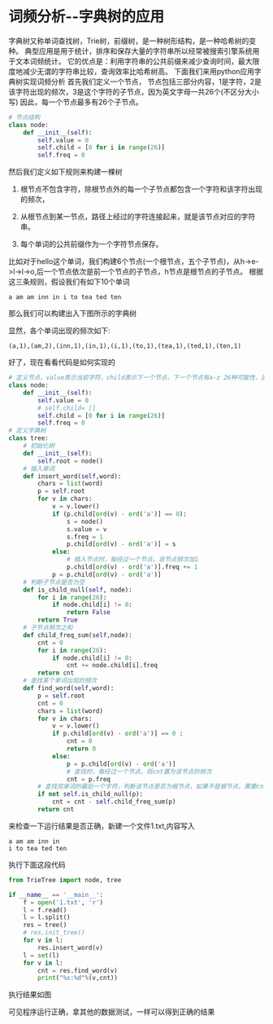 #   词频分析--字典树的应用

字典树又称单词查找树，Trie树，前缀树，是一种树形结构，是一种哈希树的变种。
典型应用是用于统计，排序和保存大量的字符串所以经常被搜索引擎系统用于文本词频统计。
它的优点是：利用字符串的公共前缀来减少查询时间，最大限度地减少无谓的字符串比较，查询效率比哈希树高。
下面我们来用python应用字典树实现词频分析
首先我们定义一个节点，
节点包括三部分内容，1是字符，2是该字符出现的频次，3是这个字符的子节点，因为英文字母一共26个(不区分大小写)
因此，每一个节点最多有26个子节点。
```python
# 节点结构
class node:
    def __init__(self):
        self.value = 0
        self.child = [0 for i in range(26)]
        self.freq = 0
```
然后我们定义如下规则来构建一棵树

1.  根节点不包含字符，除根节点外的每一个子节点都包含一个字符和该字符出现的频次，

2.  从根节点到某一节点，路径上经过的字符连接起来，就是该节点对应的字符串。

3.  每个单词的公共前缀作为一个字符节点保存。

比如对于hello这个单词，我们构建6个节点(一个根节点，五个子节点)，从h->e->l->l->o,后一个节点依次是前一个节点的子节点，h节点是根节点的子节点。
根据这三条规则，假设我们有如下10个单词
```
a am am inn in i to tea ted ten 
```
那么我们可以构建出入下图所示的字典树

显然，各个单词出现的频次如下:
```
(a,1),(am,2),(inn,1),(in,1),(i,1),(to,1),(tea,1),(ted,1),(ten,1)
```
好了，现在看看代码是如何实现的
```python
# 定义节点，value表示当前字符，child表示下一个节点，下一个节点有a-z 26种可能性，因此建立一个26个元素的列表，freq表示出现的频次
class node:
    def __init__(self):
        self.value = 0
        # self.child= []
        self.child = [0 for i in range(26)]
        self.freq = 0
# 定义字典树
class tree:
    # 初始化树
    def __init__(self):
        self.root = node()
    # 插入单词
    def insert_word(self,word):
        chars = list(word)
        p = self.root
        for v in chars:
            v = v.lower()
            if (p.child[ord(v) - ord('a')] == 0):
                s = node()
                s.value = v
                s.freq = 1
                p.child[ord(v) - ord('a')] = s                
            else:
                # 插入节点时，每经过一个节点，该节点频次加1
                p.child[ord(v) - ord('a')].freq += 1
            p = p.child[ord(v) - ord('a')]
    # 判断子节点是否为空
    def is_child_null(self, node):
        for i in range(26):
            if node.child[i] != 0:
                return False
        return True
    # 子节点频次之和
    def child_freq_sum(self,node):
        cnt = 0
        for i in range(26):
            if node.child[i] != 0:
                cnt += node.child[i].freq
        return cnt
    # 查找某个单词出现的频次
    def find_word(self,word):
        p = self.root
        cnt = 0
        chars = list(word)
        for v in chars:
            v = v.lower()
            if p.child[ord(v) - ord('a')] == 0 :
                cnt = 0
                return 0
            else: 
                p = p.child[ord(v) - ord('a')]
                # 查找时，每经过一个节点，将cnt置为该节点的频次
                cnt = p.freq
        # 查找完单词的最后一个字符，判断该节点是否为根节点，如果不是根节点，需要cnt需要减去改节点的所有子节点频次之和
        if not self.is_child_null(p):
            cnt = cnt - self.child_freq_sum(p)
        return cnt
```
来检查一下运行结果是否正确，新建一个文件1.txt,内容写入
```
a am am inn in 
i to tea ted ten 
```
执行下面这段代码
```python
from TrieTree import node, tree

if __name__ == '__main__':
    f = open('1.txt', 'r')
    l = f.read()
    l = l.split()
    res = tree()
    # res.init_tree()
    for v in l:
        res.insert_word(v)
    l = set(l)
    for v in l:
        cnt = res.find_word(v)
        print("%s:%d"%(v,cnt))
```
执行结果如图

可见程序运行正确，拿其他的数据测试，一样可以得到正确的结果




